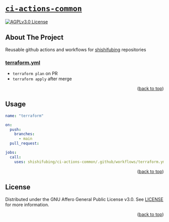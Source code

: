 <a name="readme-top"></a>

# [`ci-actions-common`][repo-url]

<!-- SHIELDS -->
[![AGPLv3.0 License][license-shield]][license]

<!-- ABOUT THE PROJECT -->

## About The Project

Reusable github actions and workflows for [shishifubing][owner-url] repositories

### [terraform.yml]

* `terraform plan` on PR
* `terraform apply` after merge

<p align="right">(<a href="#readme-top">back to top</a>)</p>

<!-- USAGE EXAMPLES -->

## Usage

```yml
name: "terraform"

on:
  push:
    branches:
      - main
  pull_request:

jobs:
  call:
    uses: shishifubing/ci-actions-common/.github/workflows/terraform.yml@main
```

<p align="right">(<a href="#readme-top">back to top</a>)</p>

<!-- LICENSE -->

## License

Distributed under the GNU Affero General Public License v3.0. See [LICENSE] for more information.

<p align="right">(<a href="#readme-top">back to top</a>)</p>

<!-- internal links -->

[license]: ./LICENSE
[terraform.yml]: ./github/workflows/terraform.yml 

<!-- external links -->

[repo-url]: https://github.com/shishifubing/ci-actions-common
[owner-url]: https://github.com/shishifubing

<!-- project shield links -->

[license-shield]: https://img.shields.io/github/license/shishifubing/ci-actions-common.svg?style=for-the-badge
